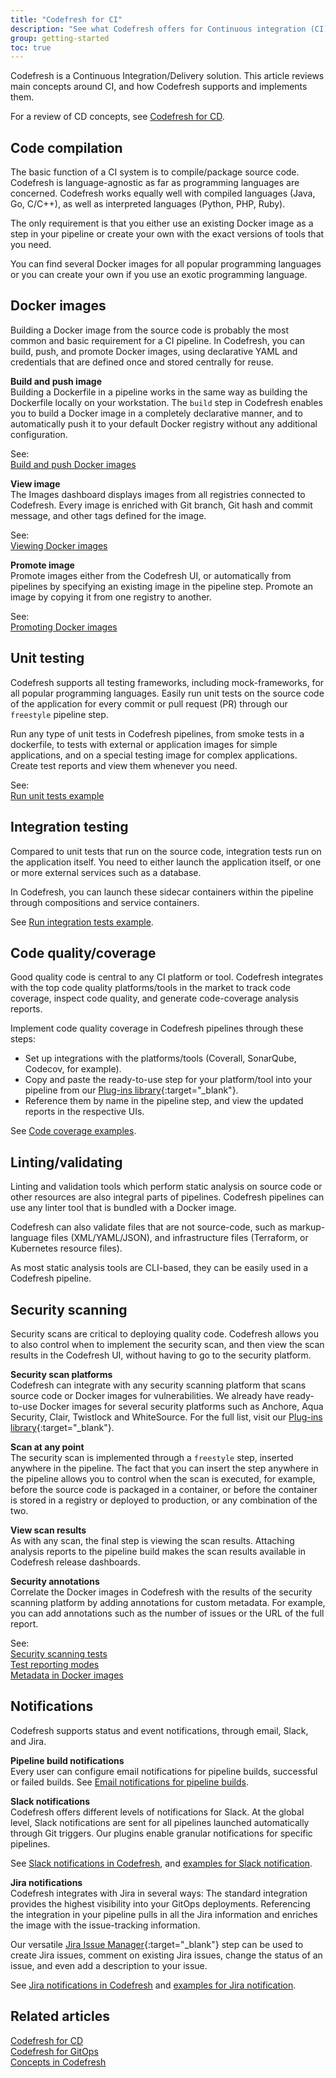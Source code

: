 ```yaml
---
title: "Codefresh for CI"
description: "See what Codefresh offers for Continuous integration (CI) with pipelines"
group: getting-started
toc: true
---
```


Codefresh is a Continuous Integration/Delivery solution. This article reviews main concepts around CI, and how Codefresh supports and implements them.  

For a review of CD concepts, see [Codefresh for CD]({{site.baseurl}}docs/getting-started/cd-codefresh/).



## Code compilation

The basic function of a CI system is to compile/package source code. Codefresh is language-agnostic as far as programming languages are concerned. Codefresh works equally well with compiled languages (Java, Go, C/C++), as well as interpreted languages (Python, PHP, Ruby).

The only requirement is that you either use an existing Docker image as a step in your pipeline or create your own with the exact versions of tools that you need.

You can find several Docker images for all popular programming languages or you can create your own if you use an exotic programming language.

## Docker images

Building a Docker image from the source code is probably the most common and basic requirement for a CI pipeline. In Codefresh, you can build, push, and promote Docker images, using declarative YAML and credentials that are defined once and stored centrally for reuse.

**Build and push image**  
Building a Dockerfile in a pipeline works in the same way as building the Dockerfile locally on your workstation. The `build` step in Codefresh enables you to build a Docker image in a completely declarative manner, and to automatically push it to your default Docker registry without any additional configuration.  

See:    
[Build and push Docker images]({{site.baseurl}}/docs/example-catalog/ci-examples/build-and-push-an-image/)  


**View image**  
The Images dashboard displays images from all registries connected to Codefresh. Every image is enriched with Git branch, Git hash and commit message, and other tags defined for the image. 

See:    
[Viewing Docker images]({{site.baseurl}}/docs/ci-cd-guides/working-with-docker-registries/#viewing-docker-images)



**Promote image**  
Promote images either from the Codefresh UI, or automatically from pipelines by specifying an existing image in the pipeline step. Promote an image by copying it from one registry to another. 

See:    
[Promoting Docker images]({{site.baseurl}}/docs/ci-cd-guides/working-with-docker-registries/#viewing-docker-images)




## Unit testing
Codefresh supports all testing frameworks, including mock-frameworks, for all popular programming languages. Easily run unit tests on the source code of the application for every commit or pull request (PR) through our `freestyle` pipeline step. 

Run any type of unit tests in Codefresh pipelines, from smoke tests in a dockerfile, to tests with external or application images for simple applications, and on a special testing image for complex applications.
Create test reports and view them whenever you need. 

See:  
[Run unit tests example]({{site.baseurl}}/docs/example-catalog/ci-examples/run-unit-tests/)


## Integration testing
Compared to unit tests that run on the source code, integration tests run on the application itself. You need to either launch the application itself, or one or more external services such as a database.  

In Codefresh, you can launch these sidecar containers within the pipeline through compositions and service containers.


See [Run integration tests example]({{site.baseurl}}/docs/example-catalog/ci-examples/run-integrations-tests/).

## Code quality/coverage
Good quality code is central to any CI platform or tool. Codefresh integrates with the top code quality platforms/tools in the market to track code coverage, inspect code quality, and generate code-coverage analysis reports. 

Implement code quality coverage in Codefresh pipelines through these steps: 
* Set up integrations with the platforms/tools (Coverall, SonarQube, Codecov, for example). 
* Copy and paste the ready-to-use step for your platform/tool into your pipeline from our [Plug-ins library](https://codefresh.io/steps/){:target="\_blank"}.
* Reference them by name in the pipeline step, and view the updated reports in the respective UIs.

See [Code coverage examples]({{site.baseurl}}/docs/example-catalog/examples/#code-coverage-examples).  

## Linting/validating

Linting and validation tools which perform static analysis on source code or other resources are also integral parts of pipelines. Codefresh pipelines can use any linter tool that is bundled with a Docker image. 

Codefresh can also validate files that are not source-code, such as markup-language files (XML/YAML/JSON), and infrastructure files (Terraform, or Kubernetes resource files).  

As most static analysis tools are CLI-based, they can be easily used in a Codefresh pipeline.

## Security scanning
Security scans are critical to deploying quality code. Codefresh allows you to also control when to implement the security scan, and then view the scan results in the Codefresh UI, without having to go to the security platform.  

**Security scan platforms**  
Codefresh can integrate with any security scanning platform that scans source code or Docker images for vulnerabilities. We already have ready-to-use Docker images for several security platforms such as Anchore, Aqua Security, Clair, Twistlock and WhiteSource. For the full list, visit our [Plug-ins library](https://codefresh.io/steps/){:target="\_blank"}.

**Scan at any point**  
The security scan is implemented through a `freestyle` step, inserted anywhere in the pipeline. The fact that you can insert the step anywhere in the pipeline allows you to control when the scan is executed, for example, before the source code is packaged in a container, or before the container is stored in a registry or deployed to production, or any combination of the two.  

**View scan results**  
As with any scan, the final step is viewing the scan results. Attaching analysis reports to the pipeline build makes the scan results available in Codefresh release dashboards. 

**Security annotations**  
Correlate the Docker images in Codefresh with the results of the security scanning platform by adding annotations for custom metadata. For example, you can add annotations such as the number of issues or the URL of the full report.

See:  
[Security scanning tests]({{site.baseurl}}/docs/testing/security-scanning/)  
[Test reporting modes]({{site.baseurl}}/docs/testing/test-reports/)  
[Metadata in Docker images]({{site.baseurl}}/docs/pipelines//docker-image-metadata/) 


## Notifications
Codefresh supports status and event notifications, through email, Slack, and Jira.

**Pipeline build notifications**  
Every user can configure email notifications for pipeline builds, successful or failed builds. See [Email notifications for pipeline builds]({{site.baseurl}}/docs/administration/user-self-management/user-settings/#email-notifications-for-pipeline-builds).   

**Slack notifications**  
Codefresh offers different levels of notifications for Slack. At the global level, Slack notifications are sent for all pipelines launched automatically through Git triggers. 
Our plugins enable granular notifications for specific pipelines.  

See [Slack notifications in Codefresh]({{site.baseurl}}/docs/integrations/notifications/slack-integration/), and [examples for Slack notification]({{site.baseurl}}/docs/example-catalog/ci-examples/sending-the-notification-to-slack/).

**Jira notifications**  
Codefresh integrates with Jira in several ways:
The standard integration provides the highest visibility into your GitOps deployments. Referencing the integration in your pipeline pulls in all the Jira information and enriches the image with the issue-tracking information.  

Our versatile [Jira Issue Manager](https://codefresh.io/steps/step/jira-issue-manager){:target="\_blank"} step can be used to create Jira issues, comment on existing Jira issues, change the status of an issue, and even add a description to your issue.  
 

See [Jira notifications in Codefresh]({{site.baseurl}}/docs/integrations/notifications/jira-integration/) and [examples for Jira notification]({{site.baseurl}}/docs/example-catalog/ci-examples/sending-the-notification-to-jira/).


## Related articles
[Codefresh for CD]({{site.baseurl}}/docs/getting-started/cd-codefresh/)  
[Codefresh for GitOps]({{site.baseurl}}/docs/getting-started/gitops-codefresh/)  
[Concepts in Codefresh]({{site.baseurl}}/docs/getting-started/concepts/)  






